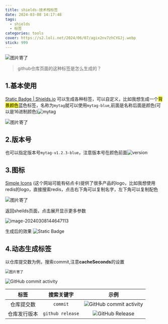 ```yaml
---
title: shields-技术栈标签
date: 2024-03-08 14:17:48
tags:
  - shields
  - 标签
categories: tools
cover: https://s2.loli.net/2024/06/07/agix2nv7zhCYGJj.webp
stick: 999
---
```


![图片寄了](https://s2.loli.net/2024/06/07/4hlYq7RUw93zWGZ.png)

> github仓库页面的这种标签是怎么生成的？

## 1.基本使用

[Static Badge | Shields.io](https://shields.io/badges) 可以生成各种标签，可以自定义，比如我想生成一个<mark>背景颜色</mark>蓝色标签，名称为`mytag`就可以使用`mytag-blue`,前面是名称后面是颜色(可以是16进制颜色)![mytag](https://img.shields.io/badge/mytag-blue?style=flat)

![图片寄了](https://img2.imgtp.com/2024/04/04/BUV0H7vT.png)

## 2.版本号

也可以指定版本号`mytag-v1.2.3-blue`，注意版本号在颜色前面![version](https://img.shields.io/badge/mytag-v1.2.3-blue?style=flat)

## 3.图标

[Simple Icons](https://simpleicons.org/zh-CN/) (这个网站可能有~~亿~~点卡)提供了很多产品的logo，比如我想使用redis的logo，直接搜索redis，点击右下角可以复制名字，左下角可以复制配色

<img src="https://img2.imgtp.com/2024/04/04/o6Z8qcbg.png" alt="图片寄了"  />

返回sheilds页面，点击展开显示更多参数

![image-20240308144647113](https://img2.imgtp.com/2024/04/04/CiRV271t.png)

生成后的效果 ![Static Badge](https://img.shields.io/badge/Redis-v7.0.12-%23DC382D?style=flat&logo=redis&logoColor=%23DC382D)

## 4.动态生成标签

以仓库提交数为例，搜索commit,注意**cacheSeconds**的设置

<img src="https://img2.imgtp.com/2024/04/04/bqQcvnPU.png" alt="图片寄了" style="zoom:80%;" />

![GitHub commit activity](https://img.shields.io/github/commit-activity/t/tankingcao/java_design?style=flat&labelColor=red&cacheSeconds=3600)

|     标签     |    搜索关键字    |                                                                               示例                                                                                |
| :----------: | :--------------: | :---------------------------------------------------------------------------------------------------------------------------------------------------------------: |
|  仓库提交数  |     `commit`     |           ![GitHub commit activity](https://img.shields.io/github/commit-activity/t/tankingcao/java_design?style=flat&labelColor=red&cacheSeconds=3600)           |
| 仓库发行版本 | `github release` | ![GitHub Release](https://img.shields.io/github/v/release/tankingcao/java_design?include_prereleases&sort=date&display_name=release&style=flat&cacheSeconds=3600) |
